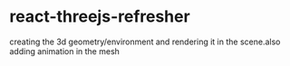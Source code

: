 # react-threejs-refresher
creating the 3d geometry/environment and rendering it in the scene.also adding animation in the mesh
